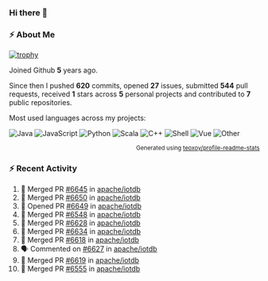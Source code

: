 ### Hi there 👋

### :zap: About Me

[![trophy](https://github-profile-trophy.vercel.app/?username=HTHou&theme=onedark)](https://github.com/ryo-ma/github-profile-trophy)
   
Joined Github **5** years ago.

Since then I pushed **620** commits, opened **27** issues, submitted **544** pull requests, received **1** stars across **5** personal projects and contributed to **7** public repositories.

Most used languages across my projects:

![Java](https://img.shields.io/static/v1?style=flat-square&label=%E2%A0%80&color=555&labelColor=%23b07219&message=Java%EF%B8%B194.4%25)
![JavaScript](https://img.shields.io/static/v1?style=flat-square&label=%E2%A0%80&color=555&labelColor=%23f1e05a&message=JavaScript%EF%B8%B11.4%25)
![Python](https://img.shields.io/static/v1?style=flat-square&label=%E2%A0%80&color=555&labelColor=%233572A5&message=Python%EF%B8%B10.7%25)
![Scala](https://img.shields.io/static/v1?style=flat-square&label=%E2%A0%80&color=555&labelColor=%23c22d40&message=Scala%EF%B8%B10.6%25)
![C++](https://img.shields.io/static/v1?style=flat-square&label=%E2%A0%80&color=555&labelColor=%23f34b7d&message=C%2B%2B%EF%B8%B10.6%25)
![Shell](https://img.shields.io/static/v1?style=flat-square&label=%E2%A0%80&color=555&labelColor=%2389e051&message=Shell%EF%B8%B10.4%25)
![Vue](https://img.shields.io/static/v1?style=flat-square&label=%E2%A0%80&color=555&labelColor=%2341b883&message=Vue%EF%B8%B10.3%25)
![Other](https://img.shields.io/static/v1?style=flat-square&label=%E2%A0%80&color=555&labelColor=%23ededed&message=Other%EF%B8%B11.2%25)

<p align="right"><sub>Generated using <a href="https://github.com/marketplace/actions/profile-readme-stats">teoxoy/profile-readme-stats</a></sub></p>


<!--![](https://github.com/HTHou/HTHou/blob/output/github-contribution-grid-snake.svg)-->

<!--![Haonan Hou's github stats](https://github-readme-stats.vercel.app/api?username=HTHou&count_private=true&show_icons=true&theme=onedark)-->

<!--![Haonan Hou's wakatime stats](https://github-readme-stats.vercel.app/api/wakatime?username=HTHou&layout=compact&theme=onedark)-->

<!--![Top Langs](https://github-readme-stats.vercel.app/api/top-langs/?username=HTHou&theme=onedark&layout=compact)-->

### :zap: Recent Activity
<!--START_SECTION:activity-->
1. 🎉 Merged PR [#6645](https://github.com/apache/iotdb/pull/6645) in [apache/iotdb](https://github.com/apache/iotdb)
2. 🎉 Merged PR [#6650](https://github.com/apache/iotdb/pull/6650) in [apache/iotdb](https://github.com/apache/iotdb)
3. 💪 Opened PR [#6649](https://github.com/apache/iotdb/pull/6649) in [apache/iotdb](https://github.com/apache/iotdb)
4. 🎉 Merged PR [#6548](https://github.com/apache/iotdb/pull/6548) in [apache/iotdb](https://github.com/apache/iotdb)
5. 🎉 Merged PR [#6628](https://github.com/apache/iotdb/pull/6628) in [apache/iotdb](https://github.com/apache/iotdb)
6. 🎉 Merged PR [#6634](https://github.com/apache/iotdb/pull/6634) in [apache/iotdb](https://github.com/apache/iotdb)
7. 🎉 Merged PR [#6618](https://github.com/apache/iotdb/pull/6618) in [apache/iotdb](https://github.com/apache/iotdb)
8. 🗣 Commented on [#6627](https://github.com/apache/iotdb/issues/6627) in [apache/iotdb](https://github.com/apache/iotdb)
9. 🎉 Merged PR [#6619](https://github.com/apache/iotdb/pull/6619) in [apache/iotdb](https://github.com/apache/iotdb)
10. 🎉 Merged PR [#6555](https://github.com/apache/iotdb/pull/6555) in [apache/iotdb](https://github.com/apache/iotdb)
<!--END_SECTION:activity-->

<!--
**HTHou/HTHou** is a ✨ _special_ ✨ repository because its `README.md` (this file) appears on your GitHub profile.

Here are some ideas to get you started:

- 🔭 I’m currently working on ...
- 🌱 I’m currently learning ...
- 👯 I’m looking to collaborate on ...
- 🤔 I’m looking for help with ...
- 💬 Ask me about ...
- 📫 How to reach me: ...
- 😄 Pronouns: ...
- ⚡ Fun fact: ...
-->
